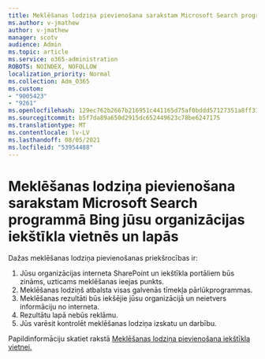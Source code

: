 ```yaml
---
title: Meklēšanas lodziņa pievienošana sarakstam Microsoft Search programmā Bing jūsu organizācijas iekštīkla vietnēs un lapās
ms.author: v-jmathew
author: v-jmathew
manager: scotv
audience: Admin
ms.topic: article
ms.service: o365-administration
ROBOTS: NOINDEX, NOFOLLOW
localization_priority: Normal
ms.collection: Adm_O365
ms.custom:
- "9005423"
- "9261"
ms.openlocfilehash: 129ec762b2667b216951c441165d75af0bddd57127351a8ff31fc2793e4479d8
ms.sourcegitcommit: b5f7da89a650d2915dc652449623c78be6247175
ms.translationtype: MT
ms.contentlocale: lv-LV
ms.lasthandoff: 08/05/2021
ms.locfileid: "53954488"
---
```

# <a name="add-a-search-box-for-microsoft-search-in-bing-to-your-organizations-intranet-sites-and-pages"></a>Meklēšanas lodziņa pievienošana sarakstam Microsoft Search programmā Bing jūsu organizācijas iekštīkla vietnēs un lapās

Dažas meklēšanas lodziņa pievienošanas priekšrocības ir:

1. Jūsu organizācijas interneta SharePoint un iekštīkla portāliem būs zināms, uzticams meklēšanas ieejas punkts.
2. Meklēšanas lodziņš atbalsta visas galvenās tīmekļa pārlūkprogrammas.
3. Meklēšanas rezultāti būs iekšējie jūsu organizācijā un neietvers informāciju no interneta.
4. Rezultātu lapā nebūs reklāmu.
5. Jūs varēsit kontrolēt meklēšanas lodziņa izskatu un darbību.

Papildinformāciju skatiet rakstā [Meklēšanas lodziņa pievienošana iekštīkla vietnei.](https://go.microsoft.com/fwlink/?linkid=2151387)
